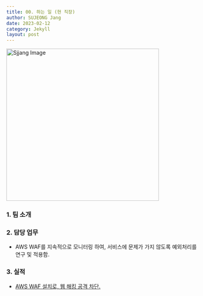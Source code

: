 ```yaml
---
title: 00. 하는 일 (현 직장)
author: SUJEONG Jang
date: 2023-02-12
category: Jekyll
layout: post
---
```

<img src="../../../assets/gitbook/images/retail.jpg" alt="Sjjang Image" style="width:400px;">

### 1. 팀 소개

### 2. 담당 업무
- AWS WAF를 지속적으로 모니터링 하여, 서비스에 문제가 가지 않도록 예외처리를 연구 및 적용함.

### 3. 실적
- <a href="https://sujeong-jang-creator.github.io/jcrystal_info/jekyll/2023-01-31-AWS-웹방화벽-설치.html">AWS WAF 설치로, 웹 해킹 공격 차단.</a> 



